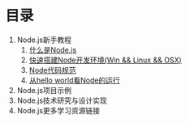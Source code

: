 目录
=========

1. Node.js新手教程
	1. [什么是Node.js](tutorials/1.1-what-is-nodejs.md)
	2. [快速搭建Node开发环境(Win && Linux && OSX)](tutorials/1.2-begin-to-dev.md)
	3. [Node代码规范](tutorials/1.3-style.md)
	4. [从hello world看Node的运行](tutorials/1.4-hello-world.md)
2. Node.js项目示例
3. Node.js技术研究与设计实现
4. Node.js更多学习资源链接